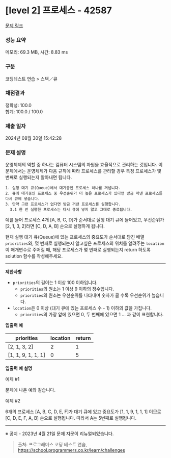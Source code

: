 # \[level 2] 프로세스 - 42587

[문제 링크](https://school.programmers.co.kr/learn/courses/30/lessons/42587)

### 성능 요약

메모리: 69.3 MB, 시간: 8.83 ms

### 구분

코딩테스트 연습 > 스택／큐

### 채점결과

정확성: 100.0\
합계: 100.0 / 100.0

### 제출 일자

2024년 08월 30일 15:42:28

### 문제 설명

운영체제의 역할 중 하나는 컴퓨터 시스템의 자원을 효율적으로 관리하는 것입니다. 이 문제에서는 운영체제가 다음 규칙에 따라 프로세스를 관리할 경우 특정 프로세스가 몇 번째로 실행되는지 알아내면 됩니다.

```
1. 실행 대기 큐(Queue)에서 대기중인 프로세스 하나를 꺼냅니다.
2. 큐에 대기중인 프로세스 중 우선순위가 더 높은 프로세스가 있다면 방금 꺼낸 프로세스를 다시 큐에 넣습니다.
3. 만약 그런 프로세스가 없다면 방금 꺼낸 프로세스를 실행합니다.
  3.1 한 번 실행한 프로세스는 다시 큐에 넣지 않고 그대로 종료됩니다.
```

예를 들어 프로세스 4개 \[A, B, C, D]가 순서대로 실행 대기 큐에 들어있고, 우선순위가 \[2, 1, 3, 2]라면 \[C, D, A, B] 순으로 실행하게 됩니다.

현재 실행 대기 큐(Queue)에 있는 프로세스의 중요도가 순서대로 담긴 배열 `priorities`와, 몇 번째로 실행되는지 알고싶은 프로세스의 위치를 알려주는 `location`이 매개변수로 주어질 때, 해당 프로세스가 몇 번째로 실행되는지 return 하도록 solution 함수를 작성해주세요.

***

**제한사항**

* `priorities`의 길이는 1 이상 100 이하입니다.
  * `priorities`의 원소는 1 이상 9 이하의 정수입니다.
  * `priorities`의 원소는 우선순위를 나타내며 숫자가 클 수록 우선순위가 높습니다.
* `location`은 0 이상 (대기 큐에 있는 프로세스 수 - 1) 이하의 값을 가집니다.
  * `priorities`의 가장 앞에 있으면 0, 두 번째에 있으면 1 … 과 같이 표현합니다.

**입출력 예**

| priorities          | location | return |
| ------------------- | -------- | ------ |
| \[2, 1, 3, 2]       | 2        | 1      |
| \[1, 1, 9, 1, 1, 1] | 0        | 5      |

**입출력 예 설명**

예제 #1

문제에 나온 예와 같습니다.

예제 #2

6개의 프로세스 \[A, B, C, D, E, F]가 대기 큐에 있고 중요도가 \[1, 1, 9, 1, 1, 1] 이므로 \[C, D, E, F, A, B] 순으로 실행됩니다. 따라서 A는 5번째로 실행됩니다.

***

※ 공지 - 2023년 4월 21일 문제 지문이 리뉴얼되었습니다.

> 출처: 프로그래머스 코딩 테스트 연습, https://school.programmers.co.kr/learn/challenges
